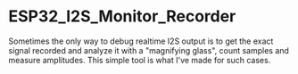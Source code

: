 # ESP32_I2S_Monitor_Recorder

Sometimes the only way to debug realtime I2S output is to get the exact signal recorded and analyze it with a "magnifying glass", count samples and measure amplitudes. This simple tool is what I've made for such cases.
